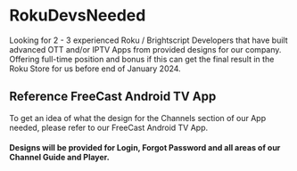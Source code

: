 # RokuDevsNeeded
Looking for 2 - 3 experienced Roku / Brightscript Developers that have built advanced OTT and/or IPTV Apps from provided designs for our company. Offering full-time position and bonus if this can get the final result in the Roku Store for us before end of January 2024.

## Reference FreeCast Android TV App
To get an idea of what the design for the Channels section of our App needed, please refer to our FreeCast Android TV App.

#### Designs will be provided for Login, Forgot Password and all areas of our Channel Guide and Player.
